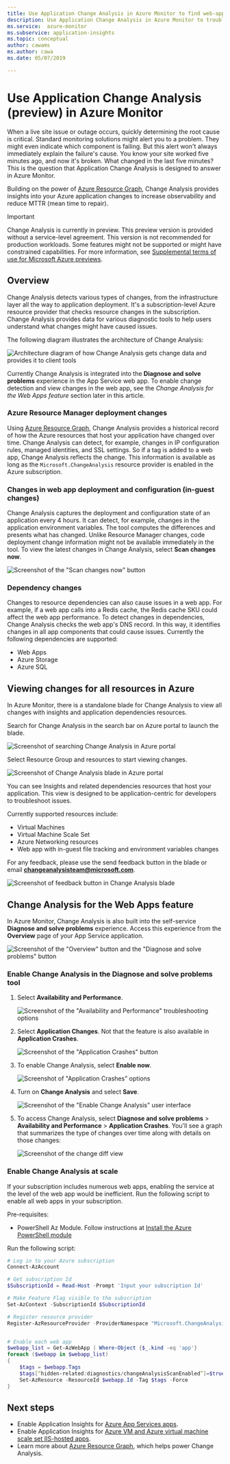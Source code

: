 ```yaml
---
title: Use Application Change Analysis in Azure Monitor to find web-app issues | Microsoft Docs
description: Use Application Change Analysis in Azure Monitor to troubleshoot application issues on live sites on Azure App Service.
ms.service:  azure-monitor
ms.subservice: application-insights
ms.topic: conceptual
author: cawams
ms.author: cawa
ms.date: 05/07/2019

---
```


# Use Application Change Analysis (preview) in Azure Monitor

When a live site issue or outage occurs, quickly determining the root cause is critical. Standard monitoring solutions might alert you to a problem. They might even indicate which component is failing. But this alert won't always immediately explain the failure's cause. You know your site worked five minutes ago, and now it's broken. What changed in the last five minutes? This is the question that Application Change Analysis is designed to answer in Azure Monitor.

Building on the power of [Azure Resource Graph](https://docs.microsoft.com/azure/governance/resource-graph/overview), Change Analysis provides insights into your Azure application changes to increase observability and reduce MTTR (mean time to repair).

> [!IMPORTANT]
> Change Analysis is currently in preview. This preview version is provided without a service-level agreement. This version is not recommended for production workloads. Some features might not be supported or might have constrained capabilities. For more information, see [Supplemental terms of use for Microsoft Azure previews](https://azure.microsoft.com/support/legal/preview-supplemental-terms/).

## Overview

Change Analysis detects various types of changes, from the infrastructure layer all the way to application deployment. It's a subscription-level Azure resource provider that checks resource changes in the subscription. Change Analysis provides data for various diagnostic tools to help users understand what changes might have caused issues.

The following diagram illustrates the architecture of Change Analysis:

![Architecture diagram of how Change Analysis gets change data and provides it to client tools](./media/change-analysis/overview.png)

Currently Change Analysis is integrated into the **Diagnose and solve problems** experience in the App Service web app. To enable change detection and view changes in the web app, see the *Change Analysis for the Web Apps feature* section later in this article.

### Azure Resource Manager deployment changes

Using [Azure Resource Graph](https://docs.microsoft.com/azure/governance/resource-graph/overview), Change Analysis provides a historical record of how the Azure resources that host your application have changed over time. Change Analysis can detect, for example, changes in IP configuration rules, managed identities, and SSL settings. So if a tag is added to a web app, Change Analysis reflects the change. This information is available as long as the `Microsoft.ChangeAnalysis` resource provider is enabled in the Azure subscription.

### Changes in web app deployment and configuration (in-guest changes)

Change Analysis captures the deployment and configuration state of an application every 4 hours. It can detect, for example, changes in the application environment variables. The tool computes the differences and presents what has changed. Unlike Resource Manager changes, code deployment change information might not be available immediately in the tool. To view the latest changes in Change Analysis, select **Scan changes now**.

![Screenshot of the "Scan changes now" button](./media/change-analysis/scan-changes.png)

### Dependency changes

Changes to resource dependencies can also cause issues in a web app. For example, if a web app calls into a Redis cache, the Redis cache SKU could affect the web app performance. To detect changes in dependencies, Change Analysis checks the web app's DNS record. In this way, it identifies changes in all app components that could cause issues.
Currently the following dependencies are supported:
- Web Apps
- Azure Storage
- Azure SQL

## Viewing changes for all resources in Azure
In Azure Monitor, there is a standalone blade for Change Analysis to view all changes with insights and application dependencies resources.

Search for Change Analysis in the search bar on Azure portal to launch the blade.

![Screenshot of searching Change Analysis in Azure portal](./media/change-analysis/search-change-analysis.png)

Select Resource Group and resources to start viewing changes.

![Screenshot of Change Analysis blade in Azure portal](./media/change-analysis/change-analysis-standalone-blade.png)

You can see Insights and related dependencies resources that host your application. This view is designed to be application-centric for developers to troubleshoot issues.

Currently supported resources include:
- Virtual Machines
- Virtual Machine Scale Set
- Azure Networking resources
- Web app with in-guest file tracking and environment variables changes

For any feedback, please use the send feedback button in the blade or email **changeanalysisteam@microsoft.com**.

![Screenshot of feedback button in Change Analysis blade](./media/change-analysis/change-analysis-feedback.png)

## Change Analysis for the Web Apps feature

In Azure Monitor, Change Analysis is also built into the self-service **Diagnose and solve problems** experience. Access this experience from the **Overview** page of your App Service application.

![Screenshot of the "Overview" button and the "Diagnose and solve problems" button](./media/change-analysis/change-analysis.png)

### Enable Change Analysis in the Diagnose and solve problems tool

1. Select **Availability and Performance**.

    ![Screenshot of the "Availability and Performance" troubleshooting options](./media/change-analysis/availability-and-performance.png)

1. Select **Application Changes**. Not that the feature is also available in **Application Crashes**.

   ![Screenshot of the "Application Crashes" button](./media/change-analysis/application-changes.png)

1. To enable Change Analysis, select **Enable now**.

   ![Screenshot of "Application Crashes" options](./media/change-analysis/enable-changeanalysis.png)

1. Turn on **Change Analysis** and select **Save**.

    ![Screenshot of the "Enable Change Analysis" user interface](./media/change-analysis/change-analysis-on.png)


1. To access Change Analysis, select **Diagnose and solve problems** > **Availability and Performance** > **Application Crashes**. You'll see a graph that summarizes the type of changes over time along with details on those changes:

     ![Screenshot of the change diff view](./media/change-analysis/change-view.png)


### Enable Change Analysis at scale

If your subscription includes numerous web apps, enabling the service at the level of the web app would be inefficient. Run the following script to enable all web apps in your subscription.

Pre-requisites:
* PowerShell Az Module. Follow instructions at [Install the Azure PowerShell module](https://docs.microsoft.com/powershell/azure/install-az-ps?view=azps-2.6.0)

Run the following script:

```PowerShell
# Log in to your Azure subscription
Connect-AzAccount

# Get subscription Id
$SubscriptionId = Read-Host -Prompt 'Input your subscription Id'

# Make Feature Flag visible to the subscription
Set-AzContext -SubscriptionId $SubscriptionId

# Register resource provider
Register-AzResourceProvider -ProviderNamespace "Microsoft.ChangeAnalysis"


# Enable each web app
$webapp_list = Get-AzWebApp | Where-Object {$_.kind -eq 'app'}
foreach ($webapp in $webapp_list)
{
    $tags = $webapp.Tags
    $tags[“hidden-related:diagnostics/changeAnalysisScanEnabled”]=$true
    Set-AzResource -ResourceId $webapp.Id -Tag $tags -Force
}

```



## Next steps

- Enable Application Insights for [Azure App Services apps](azure-web-apps.md).
- Enable Application Insights for [Azure VM and Azure virtual machine scale set IIS-hosted apps](azure-vm-vmss-apps.md).
- Learn more about [Azure Resource Graph](https://docs.microsoft.com/azure/governance/resource-graph/overview), which helps power Change Analysis.
